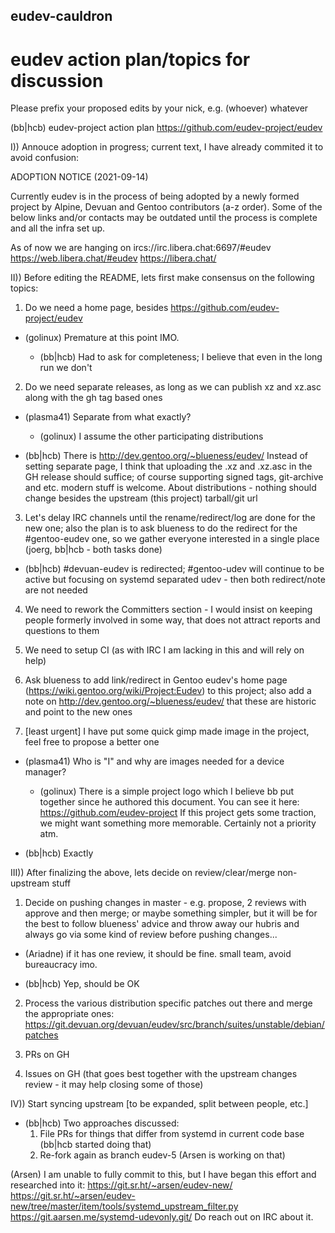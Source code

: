 ## eudev-cauldron

# eudev action plan/topics for discussion

Please prefix your proposed edits by your nick, e.g. (whoever) whatever

(bb|hcb) eudev-project action plan https://github.com/eudev-project/eudev

I)) Annouce adoption in progress; current text, I have already commited it to avoid confusion:

ADOPTION NOTICE (2021-09-14)

Currently eudev is in the process of being adopted by a newly formed project by Alpine, Devuan and Gentoo contributors (a-z order). Some of the below links and/or contacts may be outdated until the process is complete and all the infra set up.

As of now we are hanging on ircs://irc.libera.chat:6697/#eudev  https://web.libera.chat/#eudev    https://libera.chat/

II)) Before editing the README, lets first make consensus on the following topics:

1) Do we need a home page, besides https://github.com/eudev-project/eudev

  - (golinux) Premature at this point IMO.

    - (bb|hcb) Had to ask for completeness; I believe that even in the long run we don't

2) Do we need separate releases, as long as we can publish xz and xz.asc along with the gh tag based ones

  - (plasma41) Separate from what exactly?

     - (golinux) I assume the other participating distributions

  - (bb|hcb) There is http://dev.gentoo.org/~blueness/eudev/ Instead of setting separate page, I think that uploading the .xz and .xz.asc in the GH release should suffice; of course supporting signed tags, git-archive and etc. modern stuff is welcome. About distributions - nothing should change besides the upstream (this project) tarball/git url

3) Let's delay IRC channels until the rename/redirect/log are done for the new one; also the plan is to ask blueness to do the redirect for the #gentoo-eudev one, so we gather everyone interested in a single place (joerg, bb|hcb - both tasks done)

  - (bb|hcb) #devuan-eudev is redirected; #gentoo-udev will continue to be active but focusing on systemd separated udev - then both redirect/note are not needed

4) We need to rework the Committers section - I would insist on keeping people formerly involved in some way, that does not attract reports and questions to them

5) We need to setup CI (as with IRC I am lacking in this and will rely on help)

6) Ask blueness to add link/redirect in Gentoo eudev's home page (https://wiki.gentoo.org/wiki/Project:Eudev) to this project; also add a note on http://dev.gentoo.org/~blueness/eudev/ that these are historic and point to the new ones

7) [least urgent] I have put some quick gimp made image in the project, feel free to propose a better one

  - (plasma41) Who is "I" and why are images needed for a device manager?

     - (golinux) There is a simple project logo which I believe bb put together since he authored this document.  You can see it here: https://github.com/eudev-project  If this project gets some traction, we might want something more memorable.  Certainly not a priority atm.

  - (bb|hcb) Exactly

III)) After finalizing the above, lets decide on review/clear/merge non-upstream stuff

1) Decide on pushing changes in master - e.g. propose, 2 reviews with approve and then merge; or maybe something simpler, but it will be for the best to follow blueness' advice and throw away our hubris and always go via some kind of review before pushing changes...

  - (Ariadne) if it has one review, it should be fine.  small team, avoid bureaucracy imo.

  - (bb|hcb) Yep, should be OK

2) Process the various distribution specific patches out there and merge the appropriate ones:
https://git.devuan.org/devuan/eudev/src/branch/suites/unstable/debian/patches

3) PRs on GH

4) Issues on GH (that goes best together with the upstream changes review - it may help closing some of those)

IV)) Start syncing upstream [to be expanded, split between people, etc.]

  - (bb|hcb) Two approaches discussed:
    1. File PRs for things that differ from systemd in current code base (bb|hcb started doing that)
    2. Re-fork again as branch eudev-5 (Arsen is working on that)

(Arsen) I am unable to fully commit to this, but I have began this effort and researched into it:
https://git.sr.ht/~arsen/eudev-new/
https://git.sr.ht/~arsen/eudev-new/tree/master/item/tools/systemd_upstream_filter.py
https://git.aarsen.me/systemd-udevonly.git/
Do reach out on IRC about it.


